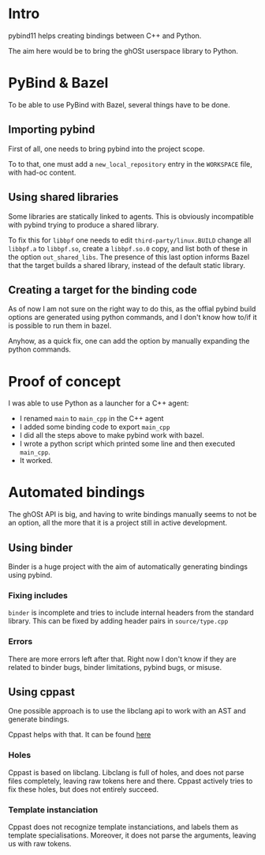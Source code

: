 # Intro

pybind11 helps creating bindings between C++ and Python.

The aim here would be to bring the ghOSt userspace library to Python.

# PyBind & Bazel

To be able to use PyBind with Bazel, several things have to be done.

## Importing pybind

First of all, one needs to bring pybind into the project scope.

To to that, one must add a `new_local_repository` entry in the `WORKSPACE` file, with had-oc content.

## Using shared libraries

Some libraries are statically linked to agents. This is obviously incompatible with pybind trying to produce a shared library.

To fix this for `libbpf` one needs to edit `third-party/linux.BUILD` change all `libbpf.a` to `libbpf.so`, create a `libbpf.so.0` copy, and list both of these in the option `out_shared_libs`. The presence of this last option informs Bazel that the target builds a shared library, instead of the default static library.

## Creating a target for the binding code

As of now I am not sure on the right way to do this, as the offial pybind build options are generated using python commands, and I don't know how to/if it is possible to run them in bazel.

Anyhow, as a quick fix, one can add the option by manually expanding the python commands.

# Proof of concept

I was able to use Python as a launcher for a C++ agent:

- I renamed `main` to `main_cpp` in the C++ agent
- I added some binding code to export `main_cpp`
- I did all the steps above to make pybind work with bazel.
- I wrote a python script which printed some line and then executed `main_cpp`.
- It worked.

# Automated bindings

The ghOSt API is big, and having to write bindings manually seems to not be an option, all the more that it is a project still in active development.

## Using binder

Binder is a huge project with the aim of automatically generating bindings using pybind.

### Fixing includes

`binder` is incomplete and tries to include internal headers from the standard library. This can be fixed by adding header pairs in `source/type.cpp`

### Errors

There are more errors left after that. Right now I don't know if they are related to binder bugs, binder limitations, pybind bugs, or misuse.

## Using cppast

One possible approach is to use the libclang api to work with an AST and generate bindings.

Cppast helps with that. It can be found [here](https://github.com/foonathan/cppast)

### Holes

Cppast is based on libclang. Libclang is full of holes, and does not parse files completely, leaving raw tokens here and there.
Cppast actively tries to fix these holes, but does not entirely succeed.

### Template instanciation

Cppast does not recognize template instanciations, and labels them as template specialisations.
Moreover, it does not parse the arguments, leaving us with raw tokens.
